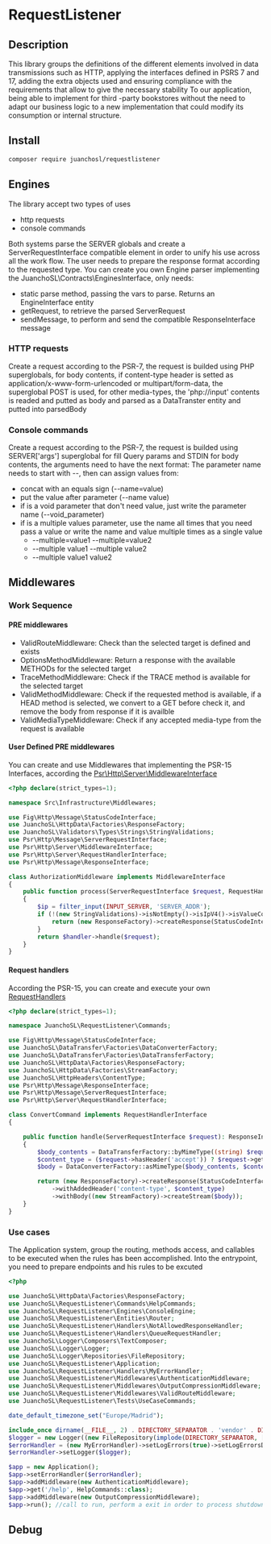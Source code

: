 ﻿# RequestListener

## Description

This library groups the definitions of the different elements involved in data transmissions such as HTTP, applying the interfaces defined in PSRS 7 and 17, adding the extra objects used and ensuring compliance with the requirements that allow to give the necessary stability To our application, being able to implement for third -party bookstores without the need to adapt our business logic to a new implementation that could modify its consumption or internal structure.

## Install

```bash
composer require juanchosl/requestlistener
```

## Engines

The library accept two types of uses

- http requests
- console commands

Both systems parse the SERVER globals and create a ServerRequestInterface compatible element in order to unify his use across all the work flow. The user needs to prepare the response format according to the requested type.
You can create you own Engine parser implementing the JuanchoSL\Contracts\EnginesInterface, only needs:

- static parse method, passing the vars to parse. Returns an EngineInterface entity
- getRequest, to retrieve the parsed ServerRequest
- sendMessage, to perform and send the compatible ResponseInterface message

### HTTP requests

Create a request according to the PSR-7, the request is builded using PHP superglobals, for body contents, if content-type header is setted as application/x-www-form-urlencoded or multipart/form-data, the superglobal POST is used, for other media-types, the 'php://input' contents is readed and putted as body and parsed as a DataTranster entity and putted into parsedBody

### Console commands

Create a request according to the PSR-7, the request is builded using SERVER['args'] superglobal for fill Query params and STDIN for body contents, the arguments need to have the next format:
The parameter name needs to start with --, then can assign values from:

- concat with an equals sign (--name=value)
- put the value after parameter (--name value)
- if is a void parameter that don't need value, just write the parameter name (--void_parameter)
- if is a multiple values parameter, use the name all times that you need pass a value or write the name and value multiple times as a single value
  - --multiple=value1 --multiple=value2
  - --multiple value1 --multiple value2
  - --multiple value1 value2

## Middlewares

### Work Sequence

#### PRE middlewares

- ValidRouteMiddleware: Check than the selected target is defined and exists
- OptionsMethodMiddleware: Return a response with the available METHODs for the selected target
- TraceMethodMiddleware: Check if the TRACE method is available for the selected target
- ValidMethodMiddleware: Check if the requested method is available, if a HEAD method is selected, we convert to a GET before check it, and remove the body from response if it is availble
- ValidMediaTypeMiddleware: Check if any accepted media-type from the request is available

#### User Defined PRE middlewares

You can create and use Middlewares that implementing the PSR-15 Interfaces, according the [Psr\Http\Server\MiddlewareInterface](https://www.php-fig.org/psr/psr-15/)

```php
<?php declare(strict_types=1);

namespace Src\Infrastructure\Middlewares;

use Fig\Http\Message\StatusCodeInterface;
use JuanchoSL\HttpData\Factories\ResponseFactory;
use JuanchoSL\Validators\Types\Strings\StringValidations;
use Psr\Http\Message\ServerRequestInterface;
use Psr\Http\Server\MiddlewareInterface;
use Psr\Http\Server\RequestHandlerInterface;
use Psr\Http\Message\ResponseInterface;

class AuthorizationMiddleware implements MiddlewareInterface
{
    public function process(ServerRequestInterface $request, RequestHandlerInterface $handler): ResponseInterface
    {
        $ip = filter_input(INPUT_SERVER, 'SERVER_ADDR');
        if (!(new StringValidations)->isNotEmpty()->isIpV4()->isValueContaining('192.168.0.1')->getResult((string)$ip)) {
            return (new ResponseFactory)->createResponse(StatusCodeInterface::STATUS_UNAUTHORIZED);
        }
        return $handler->handle($request);
    }
}
```

#### Request handlers

According the PSR-15, you can create and execute your own [RequestHandlers](https://www.php-fig.org/psr/psr-15/#21-psrhttpserverrequesthandlerinterface "RequestHandlers")

```php
<?php declare(strict_types=1);

namespace JuanchoSL\RequestListener\Commands;

use Fig\Http\Message\StatusCodeInterface;
use JuanchoSL\DataTransfer\Factories\DataConverterFactory;
use JuanchoSL\DataTransfer\Factories\DataTransferFactory;
use JuanchoSL\HttpData\Factories\ResponseFactory;
use JuanchoSL\HttpData\Factories\StreamFactory;
use JuanchoSL\HttpHeaders\ContentType;
use Psr\Http\Message\ResponseInterface;
use Psr\Http\Message\ServerRequestInterface;
use Psr\Http\Server\RequestHandlerInterface;

class ConvertCommand implements RequestHandlerInterface
{

    public function handle(ServerRequestInterface $request): ResponseInterface
    {
        $body_contents = DataTransferFactory::byMimeType((string) $request->getBody(), $request->getHeader('content-type'));
        $content_type = ($request->hasHeader('accept')) ? $request->getHeader('accept') : ContentType::get($request->getQueryParams()['format']);
        $body = DataConverterFactory::asMimeType($body_contents, $content_type);

        return (new ResponseFactory)->createResponse(StatusCodeInterface::STATUS_OK)
            ->withAddedHeader('content-type', $content_type)
            ->withBody((new StreamFactory)->createStream($body));
    }
}
```

### Use cases

The Application system, group the routing, methods access, and callables to be executed when the rules has been accomplished. Into the entrypoint, you need to prepare endpoints and his rules to be excuted

```php
<?php

use JuanchoSL\HttpData\Factories\ResponseFactory;
use JuanchoSL\RequestListener\Commands\HelpCommands;
use JuanchoSL\RequestListener\Engines\ConsoleEngine;
use JuanchoSL\RequestListener\Entities\Router;
use JuanchoSL\RequestListener\Handlers\NotAllowedResponseHandler;
use JuanchoSL\RequestListener\Handlers\QueueRequestHandler;
use JuanchoSL\Logger\Composers\TextComposer;
use JuanchoSL\Logger\Logger;
use JuanchoSL\Logger\Repositories\FileRepository;
use JuanchoSL\RequestListener\Application;
use JuanchoSL\RequestListener\Handlers\MyErrorHandler;
use JuanchoSL\RequestListener\Middlewares\AuthenticationMiddleware;
use JuanchoSL\RequestListener\Middlewares\OutputCompressionMiddleware;
use JuanchoSL\RequestListener\Middlewares\ValidRouteMiddleware;
use JuanchoSL\RequestListener\Tests\UseCaseCommands;

date_default_timezone_set("Europe/Madrid");

include_once dirname(__FILE__, 2) . DIRECTORY_SEPARATOR . 'vendor' . DIRECTORY_SEPARATOR . 'autoload.php';
$logger = new Logger((new FileRepository(implode(DIRECTORY_SEPARATOR, ['..', 'logs', 'error.log'])))->setComposer(new TextComposer));
$errorHandler = (new MyErrorHandler)->setLogErrors(true)->setLogErrorsDetails(true)->setDisplayErrorsDetails(true);
$errorHandler->setLogger($logger);

$app = new Application();
$app->setErrorHandler($errorHandler);
$app->addMiddleware(new AuthenticationMiddleware);
$app->get('/help', HelpCommands::class);
$app->addMiddleware(new OutputCompressionMiddleware);
$app->run(); //call to run, perform a exit in order to process shutdown_functions and exit code from console use
```

## Debug
